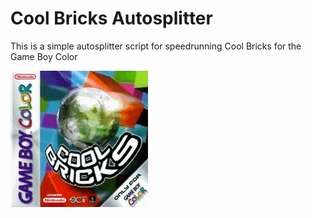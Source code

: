 # Cool Bricks Autosplitter

This is a simple autosplitter script for speedrunning Cool Bricks for the Game Boy Color

![Game Cover Art](cover.png)
